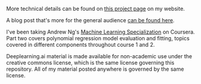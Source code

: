 More technical details can be found on [this project page](https://www.uwsthoughts.com/ventoux-part-2/) on my website. 

A blog post that's more for the general audience [can be found here](https://www.uwsthoughts.com/getting-to-the-root-of-the-matter/). 

I've been taking Andrew Ng's [Machine Learning Specialization](https://www.coursera.org/specializations/machine-learning-introduction) on Coursera. Part two covers polynomial regression model evaluation and fitting, topics covered in different components throughout course 1 and 2. 

Deeplearning.ai material is made available for non-academic use under the creative commons license, which is the same license governing this repository. All of my material posted anywhere is governed by the same license. 